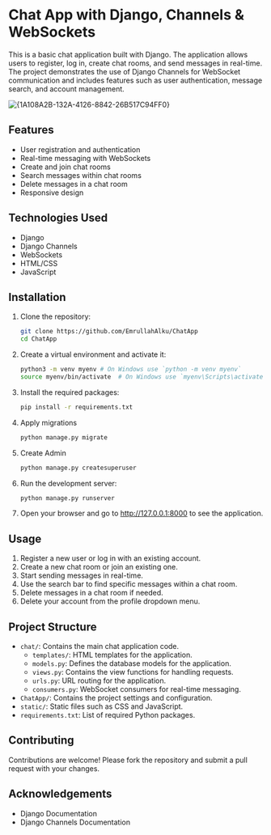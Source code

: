 
# Chat App with Django, Channels & WebSockets



This is a basic chat application built with Django. The application allows users to register, log in, create chat rooms, and send messages in real-time. The project demonstrates the use of Django Channels for WebSocket communication and includes features such as user authentication, message search, and account management.

![{1A108A2B-132A-4126-8842-26B517C94FF0}](https://github.com/user-attachments/assets/2123cc7c-7351-4215-9a40-7b0f83f8ff6b)
## Features

- User registration and authentication
- Real-time messaging with WebSockets
- Create and join chat rooms
- Search messages within chat rooms
- Delete messages in a chat room
- Responsive design

## Technologies Used

- Django
- Django Channels
- WebSockets
- HTML/CSS
- JavaScript

## Installation

1. Clone the repository:

   ```bash
   git clone https://github.com/EmrullahAlku/ChatApp
   cd ChatApp

2. Create a virtual environment and activate it:
   ```bash
   python3 -m venv myenv # On Windows use `python -m venv myenv`
   source myenv/bin/activate  # On Windows use `myenv\Scripts\activate`
3. Install the required packages:
   ```bash
   pip install -r requirements.txt
4. Apply migrations
   ```bash
   python manage.py migrate
5. Create Admin
   ```bash
   python manage.py createsuperuser
6. Run the development server:
   ```bash
   python manage.py runserver
7. Open your browser and go to http://127.0.0.1:8000 to see the application.

## Usage

1. Register a new user or log in with an existing account.
2. Create a new chat room or join an existing one.
3. Start sending messages in real-time.
4. Use the search bar to find specific messages within a chat room.
5. Delete messages in a chat room if needed.
6. Delete your account from the profile dropdown menu.

## Project Structure


- `chat/`: Contains the main chat application code.
  - `templates/`: HTML templates for the application.
  - `models.py`: Defines the database models for the application.
  - `views.py`: Contains the view functions for handling requests.
  - `urls.py`: URL routing for the application.
  - `consumers.py`: WebSocket consumers for real-time messaging.
- `ChatApp/`: Contains the project settings and configuration.
-  `static/`: Static files such as CSS and JavaScript.
- `requirements.txt`: List of required Python packages.

## Contributing

Contributions are welcome! Please fork the repository and submit a pull request with your changes.

## Acknowledgements

- Django Documentation
- Django Channels Documentation
